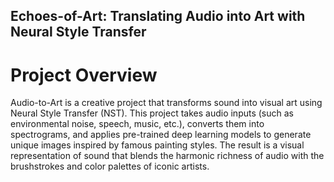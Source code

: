 ## Echoes-of-Art: Translating Audio into Art with Neural Style Transfer

# Project Overview

Audio-to-Art is a creative project that transforms sound into visual art using Neural Style Transfer (NST). This project takes audio inputs (such as environmental noise, speech, music, etc.), converts them into spectrograms, and applies pre-trained deep learning models to generate unique images inspired by famous painting styles. The result is a visual representation of sound that blends the harmonic richness of audio with the brushstrokes and color palettes of iconic artists.
